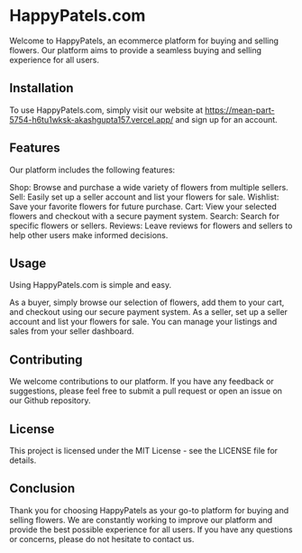 
# HappyPatels.com
Welcome to HappyPatels, an ecommerce platform for buying and selling flowers. Our platform aims to provide a seamless buying and selling experience for all users.
## Installation
To use HappyPatels.com, simply visit our website at https://mean-part-5754-h6tu1wksk-akashgupta157.vercel.app/ and sign up for an account. 
## Features
Our platform includes the following features:

Shop: Browse and purchase a wide variety of flowers from multiple sellers.
Sell: Easily set up a seller account and list your flowers for sale.
Wishlist: Save your favorite flowers for future purchase.
Cart: View your selected flowers and checkout with a secure payment system.
Search: Search for specific flowers or sellers.
Reviews: Leave reviews for flowers and sellers to help other users make informed decisions.
## Usage
Using HappyPatels.com is simple and easy.

As a buyer, simply browse our selection of flowers, add them to your cart, and checkout using our secure payment system.
As a seller, set up a seller account and list your flowers for sale. You can manage your listings and sales from your seller dashboard.
## Contributing
We welcome contributions to our platform. If you have any feedback or suggestions, please feel free to submit a pull request or open an issue on our Github repository.

 ## License
This project is licensed under the MIT License - see the LICENSE file for details.

## Conclusion
Thank you for choosing HappyPatels as your go-to platform for buying and selling flowers. We are constantly working to improve our platform and provide the best possible experience for all users. If you have any questions or concerns, please do not hesitate to contact us.


